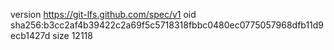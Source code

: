 version https://git-lfs.github.com/spec/v1
oid sha256:b3cc2af4b39422c2a69f5c5718318fbbc0480ec0775057968dfb11d9ecb1427d
size 12118
